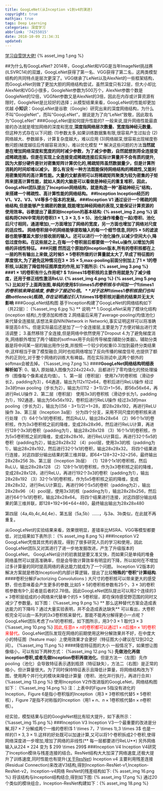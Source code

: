 ```yaml
---
title: GoogLeNet(从Inception v1到v4的演进)
copyright: true
mathjax: true
tags: Deep Learning
categories: 深度学习
abbrlink: '74255015'
date: 2018-10-09 21:34:31
updated:
---
```

[学习自雪饼大佬!](https://my.oschina.net/u/876354/blog/1637819)
{% asset_img 1.png %}
<!--more-->
##为什么有GoogLeNet?
2014年，GoogLeNet和VGG是当年ImageNet挑战赛(ILSVRC14)的双雄，GoogLeNet获得了第一名、VGG获得了第二名，这两类模型结构的共同特点是层次更深了。VGG继承了LeNet以及AlexNet的一些框架结构，而GoogLeNet则做了更加大胆的网络结构尝试，虽然深度只有22层，但大小却比AlexNet和VGG小很多，GoogleNet参数为500万个，AlexNet参数个数是GoogleNet的12倍，VGGNet参数又是AlexNet的3倍，因此在内存或计算资源有限时，GoogleNet是比较好的选择；从模型结果来看，GoogLeNet的性能却更加优越
**小知识**：GoogLeNet是谷歌（Google）研究出来的深度网络结构，为什么不叫“GoogleNet”，而叫“GoogLeNet”，据说是为了向“LeNet”致敬，因此取名为“GoogLeNet”
###GoogLeNet是如何提升性能的?
一般来说,提升网络性能最直接的办法就是增加网络的深度和宽度,**深度指网络层次数量、宽度指神经元数量**。但这种方式存在以下问题:
(1)参数太多,如果训练数据集有限,很容易产生过拟合
(2)网络越大、参数越多，计算复杂度越大，难以应用
(3)网络越深,很容易出现梯度弥散问题(梯度越往后传越容易消失)，难以优化模型
** 解决这些问题的方法**当然就是在增加网络深度和宽度的同时减少参数，为了减少参数，自然就想到将全连接变成稀疏连接。但是在实现上全连接变成稀疏连接后实际计算量并不会有质的提升,因为大部分硬件是针对密集矩阵计算优化的,稀疏矩阵虽然数据量少，但是计算所消耗的时间却难以减少。
那么有没有一种方法既能保持网络结构的稀疏性,又能利用密集矩阵的高计算性能。大量的文献表明可以将稀疏矩阵聚类为较为密集的子矩阵来提高计算性能，就如人类的大脑是可以看做是神经元的重复堆积，因此，GoogLeNet团队提出了Inception网络结构，就是构造一种“基础神经元”结构，来搭建一个稀疏性、高计算性能的网络结构。
##Inception
Inception经历的V1、V2、V3、V4等多个版本的发展。
###Inception V1
通过设计一个稀疏的网络结构,但是能够产生稠密的数据,既能增加神经网络的表现,又能保证计算资源的使用效率。谷歌提出了最原始Inception的基本结构:
{% asset_img 2.png %}
该结构将CNN中常用的卷积($1 \times 1 ,3\times 3,5 \times5$)、池化操作堆叠在一起(卷积、池化后尺寸相同，通道增加),一方面增加了网络的宽度，另一方面也增加了网络对尺度的适应性。
网络卷积层中的网络能够提取输入的每一个细节信息,同时$5\times5$的滤波器也能够覆盖大部分接收层的输入。还可以进行一个池化操作,以减少空间大小,降低过度你和。在这些层之上,在每一个卷积层后都要做一个ReLu操作,以增加为网络的非线性特征。
###问题
然而这个原始的Inception版本,所有的卷积核都在上一层的所有输出上来做,这时候$5\times5$卷积所做的计算量就太大了,早成了特征图的厚度很大,为了避免这种情况在$3\times3 5 \times 5$,max-pooling前面分别加上了$1\times1$的卷积核,以起到了降低特征图厚度的作用,如下图所示:
{% asset_img 3.png %}
###$1\times1$的卷积有什么作用呢?
$ 1\times1$卷积核的主要作用就是为了减少维度，还用于修正线性激活ReLU.
{% asset_img 4.png %}
{% asset_img 5.png %}
比如对于上面两张图,单纯的使用$5\times5$的卷积核与中间加一个$1\times1$的卷积核来降低维度,参数少了接近10倍。
**对于这种$1\times1$卷积核我们也叫做bottleneck(瓶颈),存在证明通过引入$1\times1$卷积核对最终的结果并无太大影响**
###GoogLeNet结构图
基于Inception构建了GoogLeNet的网络结构如下（共22层）：
{%asset_img 6.jpg %}
** 说明:**
1.GoogLeNet采用了模块化结构(inception 结构),方便添加和修改
2.网络最后采用了average-pooling(均值池化)来代替全连接层,该想法来自NIN(Network in Network),事实证明这样可以将准确率提高0.6%。但是实际最后还是加了一个全连接层,主要是为了方便对输出进行灵活调整；
3.虽然移除了全连接,但是网络中依然使用了Dropout
4.为了避免梯度消失,网络额外增加了两个辅助的sotfmax用于向前传导梯度(辅助分类器)。辅助分类器是将中间某一层的输出用作分类,并按照一个较少的权重(0.3)加到最终分类结果中,这样相当于做了模型融合,同时也给网络增加了反向传播的梯度信号,也提供了额外的正则化,对于整个网络的训练大有裨益。而在实际测试中,这两个额外的softmax会被去掉。
{%asset_img 7.png %}
####**GoogLeNet网络结构明细表解析如下**:
0、输入
原始输入图像为224x224x3，且都进行了零均值化的预处理操作（图像每个像素减去均值）。
1、第一层（卷积层）
使用7x7的卷积核（滑动步长2，padding为3），64通道，输出为112x112x64，卷积后进行ReLU操作
经过3x3的max pooling（步长为2），输出为((112 - 3+1)/2)+1=56，即56x56x64，再进行ReLU操作
2、第二层（卷积层）
使用3x3的卷积核（滑动步长为1，padding为1），192通道，输出为56x56x192，卷积后进行ReLU操作
经过3x3的max pooling（步长为2），输出为((56 - 3+1)/2)+1=28，即28x28x192，再进行ReLU操作
3a、第三层（Inception 3a层）
分为四个分支，采用不同尺度的卷积核来进行处理
（1）64个1x1的卷积核，然后RuLU，输出28x28x64
（2）96个1x1的卷积核，作为3x3卷积核之前的降维，变成28x28x96，然后进行ReLU计算，再进行128个3x3的卷积（padding为1），输出28x28x128
（3）16个1x1的卷积核，作为5x5卷积核之前的降维，变成28x28x16，进行ReLU计算后，再进行32个5x5的卷积（padding为2），输出28x28x32
（4）pool层，使用3x3的核（padding为1），输出28x28x192，然后进行32个1x1的卷积，输出28x28x32。
将四个结果进行连接，对这四部分输出结果的第三维并联，即64+128+32+32=256，最终输出28x28x256
3b、第三层（Inception 3b层）
（1）128个1x1的卷积核，然后RuLU，输出28x28x128
（2）128个1x1的卷积核，作为3x3卷积核之前的降维，变成28x28x128，进行ReLU，再进行192个3x3的卷积（padding为1），输出28x28x192
（3）32个1x1的卷积核，作为5x5卷积核之前的降维，变成28x28x32，进行ReLU计算后，再进行96个5x5的卷积（padding为2），输出28x28x96
（4）pool层，使用3x3的核（padding为1），输出28x28x256，然后进行64个1x1的卷积，输出28x28x64。
将四个结果进行连接，对这四部分输出结果的第三维并联，即128+192+96+64=480，最终输出输出为28x28x480

第四层（4a,4b,4c,4d,4e）、第五层（5a,5b）……，与3a、3b类似，在此就不再重复。

从GoogLeNet的实验结果来看，效果很明显，差错率比MSRA、VGG等模型都要低，对比结果如下表所示：
{% asset_img 8.png %}
###Inception V2
GoogLeNet凭借其优秀的表现，得到了很多研究人员的学习和使用，因此GoogLeNet团队又对其进行了进一步地发掘改进，产生了升级版本的GoogLeNet。
GoogLeNet设计的初衷就是要又准又快，而如果只是单纯的堆叠网络虽然可以提高准确率，但是会导致计算效率有明显的下降，所以如何在不增加过多计算量的同时提高网络的表达能力就成为了一个问题。
Inception V2版本的解决方案就是修改Inception的内部计算逻辑，提出了比较**特殊的“卷积”计算结构**.
####卷积分解(Factorizing Convolutions )
大尺寸的卷积核可以带来更大的感受野，但也意味着会产生更多的参数,比如$5\times5$的卷积核参数有25个，$3\times3$的卷积核参数有9个,前者是后者的2.78倍。因此GoogLeNet团队提出可以用2个连续的$3\times3$卷积层组成的小网络来代替单个的$5\times5$卷积层，即在保持感受野范围的同时又减少了参数量。如下图：
{%asset_img 9.png %}
** 那么这种替代方案会造成表达能力的下降吗？通过大量实验表明，并不会造成表达缺失**
可以看出，大卷积核完全可以由一系列的3x3卷积核来替代，那能不能再分解得更小一点呢？GoogLeNet团队考虑了nx1的卷积核，如下图所示，用3个$3\times1$ 取代$3\times3$
{%asset_img 10.png %}
<font color = "red">因此,任意$n\times n$的卷积都可以通过$1\times n$后接$n\times1$的卷积来替代。</font>GoogLeNet团队发现在网络的前期使用这种分解效果并不好，在中度大小的特征图（feature map）上使用效果才会更好（特征图大小建议在12到20之间）。
{%asset_img 11.png %}
####降低特征图的大小
一般情况下，如果想让图像缩小，可以有如下两种方式：
{%asset_img 12.png %}
**先做池化再做inception卷积,或者先做Inception卷积再做池化**。但是方法一（左图）先作pooling（池化）会导致特征表示遇到瓶颈（特征缺失），方法二（右图）是正常的缩小，但计算量很大。为了同时保持特征表示且降低计算量，将网络结构改为下图，使用两个并行化的模块来降低计算量（卷积、池化并行执行，再进行合并）
{%asset_img 13.png %}
使用Inception V2作改进版的GoogLeNet，网络结构图如下：
{%asset_img 14.png %}
注：上表中的Figure 5指没有进化的Inception，Figure 6是指小卷积版的Inception（用$3\times 3$卷积核代替$5\times5$卷积核），Figure 7是指不对称版的Inception（用$1\times n$、$n\times1$卷积核代替$n\times n$卷积核）。

经实验，模型结果与旧的GoogleNet相比有较大提升，如下表所示：{%asset_img 15.png %}
###Inception V3
Inception V3一个最重要的改进是分解,将$7 \times 7$ 分解成两个一维的卷积($ 1 \times 7，7 \times 1$),$3 \times 3$ 也是一样的($1 \times 3,  3 \times 1$).这样的好处既可以加速计算,又可以将1个卷积拆成2个卷积,使得网络深度进一步增加,增加了网络的非线性(** 每一层都要进行ReLU**)
另外网络输入从$224 \times 224$ 变为 $ 299 \times 299$
###Inception V4
Inception V4研究了Inception模块与残差连接的结合。ResNet结构大大加深了网络速度,还极大提升了训练速度,同时性能也有提升([关于ResNet](https://statusrank.xyz/2018/09/03/ResNet/))
Inception v4 主要利用残差连接(Residual Connection)来改进V3结构,得到Inception-ResNet-v1,Inception-ResNet-v2，Inception-v4网络
ResNet的残差结构如下:
{% asset_img 16.png %}
将该结构与Inception结构结合,得到如下图:
{% asset_img 17.png %}
通过20个类似的模块组合，Inception-ResNet构建如下：{% asset_img 18.png %}